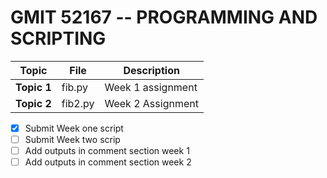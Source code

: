 # GMIT 52167 -- PROGRAMMING AND SCRIPTING


Topic|File|Description
-----|----|-----------
**Topic 1**|fib.py|Week 1 assignment
**Topic 2**|fib2.py|Week 2 Assignment

- [x] Submit Week one script
- [ ] Submit Week two scrip
- [ ] Add outputs in comment section week 1
- [ ] Add outputs in comment section week 2
